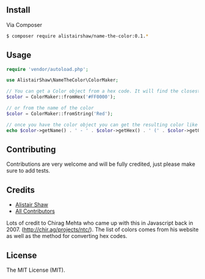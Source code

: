 ## Install

Via Composer

``` bash
$ composer require alistairshaw/name-the-color:0.1.*
```

## Usage

```php
require 'vendor/autoload.php';

use AlistairShaw\NameTheColor\ColorMaker;

// You can get a Color object from a hex code. It will find the closest named color to your hex.
$color = ColorMaker::fromHex('#FF0000');

// or from the name of the color
$color = ColorMaker::fromString('Red');

// once you have the color object you can get the resulting color like so:
echo $color->getName() . ' - ' . $color->getHex() . ' (' . $color->getOriginalHex() . ')';

```

## Contributing

Contributions are very welcome and will be fully credited, just please make sure to add tests.


## Credits

- [Alistair Shaw](https://github.com/alistairshaw)
- [All Contributors](https://github.com/alistairshaw/name-the-color/contributors)

Lots of credit to Chirag Mehta who came up with this in Javascript back in 2007. (http://chir.ag/projects/ntc/).
The list of colors comes from his website as well as the method for converting hex codes.

## License

The MIT License (MIT).